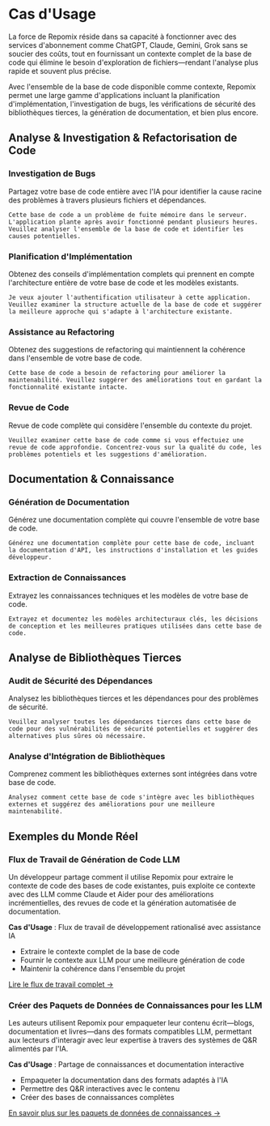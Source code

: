 # Cas d'Usage

La force de Repomix réside dans sa capacité à fonctionner avec des services d'abonnement comme ChatGPT, Claude, Gemini, Grok sans se soucier des coûts, tout en fournissant un contexte complet de la base de code qui élimine le besoin d'exploration de fichiers—rendant l'analyse plus rapide et souvent plus précise.

Avec l'ensemble de la base de code disponible comme contexte, Repomix permet une large gamme d'applications incluant la planification d'implémentation, l'investigation de bugs, les vérifications de sécurité des bibliothèques tierces, la génération de documentation, et bien plus encore.

## Analyse & Investigation & Refactorisation de Code

### Investigation de Bugs
Partagez votre base de code entière avec l'IA pour identifier la cause racine des problèmes à travers plusieurs fichiers et dépendances.

```
Cette base de code a un problème de fuite mémoire dans le serveur. L'application plante après avoir fonctionné pendant plusieurs heures. Veuillez analyser l'ensemble de la base de code et identifier les causes potentielles.
```

### Planification d'Implémentation
Obtenez des conseils d'implémentation complets qui prennent en compte l'architecture entière de votre base de code et les modèles existants.

```
Je veux ajouter l'authentification utilisateur à cette application. Veuillez examiner la structure actuelle de la base de code et suggérer la meilleure approche qui s'adapte à l'architecture existante.
```

### Assistance au Refactoring
Obtenez des suggestions de refactoring qui maintiennent la cohérence dans l'ensemble de votre base de code.

```
Cette base de code a besoin de refactoring pour améliorer la maintenabilité. Veuillez suggérer des améliorations tout en gardant la fonctionnalité existante intacte.
```

### Revue de Code
Revue de code complète qui considère l'ensemble du contexte du projet.

```
Veuillez examiner cette base de code comme si vous effectuiez une revue de code approfondie. Concentrez-vous sur la qualité du code, les problèmes potentiels et les suggestions d'amélioration.
```


## Documentation & Connaissance

### Génération de Documentation
Générez une documentation complète qui couvre l'ensemble de votre base de code.

```
Générez une documentation complète pour cette base de code, incluant la documentation d'API, les instructions d'installation et les guides développeur.
```

### Extraction de Connaissances
Extrayez les connaissances techniques et les modèles de votre base de code.

```
Extrayez et documentez les modèles architecturaux clés, les décisions de conception et les meilleures pratiques utilisées dans cette base de code.
```

## Analyse de Bibliothèques Tierces

### Audit de Sécurité des Dépendances
Analysez les bibliothèques tierces et les dépendances pour des problèmes de sécurité.

```
Veuillez analyser toutes les dépendances tierces dans cette base de code pour des vulnérabilités de sécurité potentielles et suggérer des alternatives plus sûres où nécessaire.
```

### Analyse d'Intégration de Bibliothèques
Comprenez comment les bibliothèques externes sont intégrées dans votre base de code.

```
Analysez comment cette base de code s'intègre avec les bibliothèques externes et suggérez des améliorations pour une meilleure maintenabilité.
```

## Exemples du Monde Réel

### Flux de Travail de Génération de Code LLM
Un développeur partage comment il utilise Repomix pour extraire le contexte de code des bases de code existantes, puis exploite ce contexte avec des LLM comme Claude et Aider pour des améliorations incrémentielles, des revues de code et la génération automatisée de documentation.

**Cas d'Usage** : Flux de travail de développement rationalisé avec assistance IA
- Extraire le contexte complet de la base de code
- Fournir le contexte aux LLM pour une meilleure génération de code
- Maintenir la cohérence dans l'ensemble du projet

[Lire le flux de travail complet →](https://harper.blog/2025/02/16/my-llm-codegen-workflow-atm/)

### Créer des Paquets de Données de Connaissances pour les LLM
Les auteurs utilisent Repomix pour empaqueter leur contenu écrit—blogs, documentation et livres—dans des formats compatibles LLM, permettant aux lecteurs d'interagir avec leur expertise à travers des systèmes de Q&R alimentés par l'IA.

**Cas d'Usage** : Partage de connaissances et documentation interactive
- Empaqueter la documentation dans des formats adaptés à l'IA
- Permettre des Q&R interactives avec le contenu
- Créer des bases de connaissances complètes

[En savoir plus sur les paquets de données de connaissances →](https://lethain.com/competitive-advantage-author-llms/)